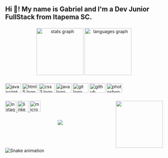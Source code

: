 <h2 align="left">Hi 👋! My name is Gabriel and I'm a Dev Junior FullStack from Itapema SC.</h2>

###

<div align="center">
  <img src="https://github-readme-stats.vercel.app/api?hide_title=false&hide_rank=false&show_icons=true&include_all_commits=true&count_private=true&disable_animations=false&theme=dracula&locale=en&hide_border=false&username=GabrielBorato" height="150" alt="stats graph"  />
  <img src="https://github-readme-stats.vercel.app/api/top-langs?locale=en&hide_title=false&layout=compact&card_width=320&langs_count=5&theme=dracula&hide_border=false&username=GabrielBorato" height="150" alt="languages graph"  />
</div>

###

<div align="left">
  <img src="https://cdn.jsdelivr.net/gh/devicons/devicon/icons/javascript/javascript-original.svg" height="30" width="50" alt="javascript logo"  />
  <img src="https://cdn.jsdelivr.net/gh/devicons/devicon/icons/html5/html5-original.svg" height="30" width="50" alt="html5 logo"  />
  <img src="https://cdn.jsdelivr.net/gh/devicons/devicon/icons/css3/css3-original.svg" height="30" width="50" alt="css3 logo"  />
  <img src="https://cdn.jsdelivr.net/gh/devicons/devicon/icons/java/java-original.svg" height="30" width="50" alt="java logo"  />
  <img src="https://cdn.jsdelivr.net/gh/devicons/devicon/icons/git/git-original.svg" height="30" width="50" alt="git logo"  />
  <img src="https://cdn.jsdelivr.net/gh/devicons/devicon/icons/github/github-original.svg" height="30" width="50" alt="github logo"  />
  <img src="https://cdn.jsdelivr.net/gh/devicons/devicon/icons/photoshop/photoshop-plain.svg" height="30" width="50" alt="photoshop logo"  />
</div>

###

<img align="right" height="150" src="https://media0.giphy.com/media/KdzF8XLE3FwXe/giphy.gif?cid=ecf05e47qzc33v8v3htwru7qwbea0w7cosans8yiet8sk9dg&rid=giphy.gif&ct=g"  />

###

<div align="left">
  <a href="https://www.instagram.com/gabrieu_fb98/" target="_blank">
    <img src="https://img.shields.io/static/v1?message=Instagram&logo=instagram&label=&color=E4405F&logoColor=white&labelColor=&style=for-the-badge" height="35" alt="instagram logo"  />
  </a>
  <a href="https://www.linkedin.com/in/gabriel-borato-195711b4/" target="_blank">
    <img src="https://img.shields.io/static/v1?message=LinkedIn&logo=linkedin&label=&color=0077B5&logoColor=white&labelColor=&style=for-the-badge" height="35" alt="linkedin logo"  />
  </a>
  <a href="gabrielfborato2009@hotmail.com" target="_blank">
    <img src="https://img.shields.io/static/v1?message=Outlook&logo=microsoft-outlook&label=&color=0078D4&logoColor=white&labelColor=&style=for-the-badge" height="35" alt="microsoft-outlook logo"  />
  </a>
</div>

###

<div align="center">
  <img src="https://profile-counter.glitch.me/GabrielBorato/count.svg?"  />
</div>

###

<br clear="both">

<img href="https://raw.githubusercontent.com/GabrielBorato/GabrielBorato/blob/output/snake.svg" alt="Snake animation" />

###

